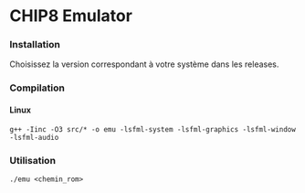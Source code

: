 # CHIP8 Emulator

### Installation
Choisissez la version correspondant à votre système dans les releases.

### Compilation

#### Linux
```g++ -Iinc -O3 src/* -o emu -lsfml-system -lsfml-graphics -lsfml-window -lsfml-audio```

### Utilisation
```./emu <chemin_rom>```
